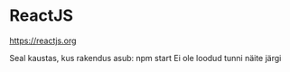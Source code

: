 # ReactJS
https://reactjs.org

Seal kaustas, kus rakendus asub: npm start
Ei ole loodud tunni näite järgi 